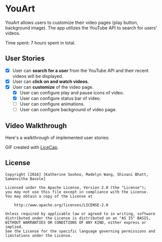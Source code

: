 # YouArt

YouArt allows users to customize their video pages (play button, background image). The app utilizes the YouTube API to search for users' videos.

Time spent: 7 hours spent in total. 

## User Stories

* [x] User can **search for a user** from the YouTube API and their recent videos will be displayed.
* [x] User can **click on and watch videos**.
* [x] User can **customize** of the video page. 
   * [x] User can configure play and pause icons of video.
   * [x] User can configure status bar of video.
   * [ ] User can configure animations.
   * [ ] User can configure background of video page.

## Video Walkthrough

Here's a walkthrough of implemented user stories:

<a href="http://i.imgur.com/JhbpsLx.gifv"></a>

GIF created with [LiceCap](http://www.cockos.com/licecap/).


## License

    Copyright [2016] [Katherine Soohoo, Madelyn Wang, Shivani Bhatt, Samanvitha Basole]

    Licensed under the Apache License, Version 2.0 (the "License");
    you may not use this file except in compliance with the License.
    You may obtain a copy of the License at

        http://www.apache.org/licenses/LICENSE-2.0

    Unless required by applicable law or agreed to in writing, software
    distributed under the License is distributed on an "AS IS" BASIS,
    WITHOUT WARRANTIES OR CONDITIONS OF ANY KIND, either express or implied.
    See the License for the specific language governing permissions and
    limitations under the License.
